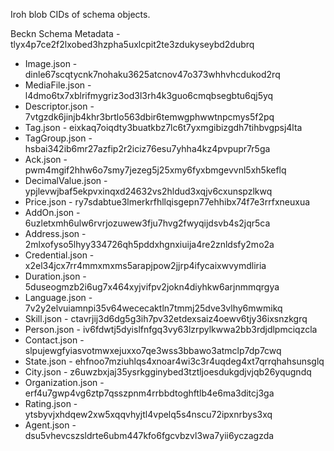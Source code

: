 Iroh blob CIDs of schema objects.

Beckn Schema Metadata - tlyx4p7ce2f2lxobed3hzpha5uxlcpit2te3zdukyseybd2dubrq

* Image.json - dinle67scqtycnk7nohaku3625atcnov47o373whhvhcdukod2rq
* MediaFile.json - l4dmo6tx7xblrifmygriz3od3l3rh4k3guo6cmqbsegbtu6qj5yq
* Descriptor.json - 7vtgzdk6jinjb4khr3brtlo563dbir6temwgphwwtnpcmys5f2pq
* Tag.json - eixkaq7oiqdty3buatkbz7lc6t7yxmgibizgdh7tihbvgpsj4lta
* TagGroup.json - hsbai342ib6mr27azfip2r2iciz76esu7yhha4kz4pvpupr7r5ga
* Ack.json - pwm4mgif2hhw6o7smy7jezeg5j25xmy6fyxbmgevvnl5xh5keflq
* DecimalValue.json - ypjlevwjbaf5ekpvxinqxd24632vs2hldud3xqjv6cxunspzlkwq
* Price.json - ry7sdabtue3lmerkrfhllqisgepn77ehhibx74f7e3rrfxneuxua
* AddOn.json - 6uzletxmh6ulw6rvrjozuwew3fju7hvg2fwyqijdsvb4s2jqr5ca
* Address.json - 2mlxofyso5lhyy334726qh5pddxhgnxiuija4re2znldsfy2mo2a
* Credential.json - x2el34jcx7rr4mmxmxms5arapjpow2jjrp4ifycaixwvymdliria
* Duration.json - 5duseogmzb2i6ug7x464xyjvifpv2jokn4diyhkw6arjnmmqrgya
* Language.json - 7v2y2elvuiamnpi35v64wececaktln7tmmj25dve3vlhy6mwmikq
* Skill.json - ctavrjij3d6dg5g3ih7pv32etdexsaiz4oewv6tjy36ixsnzkgrq
* Person.json - iv6fdwtj5dyislfnfgq3vy63lzrpylkwwa2bb3rdjdlpmciqzcla
* Contact.json - slpujewgfyiasvotmwxejuxxo7qe3wss3bbawo3atmclp7dp7cwq
* State.json - ehfnoo7mziuhlqs4xnoar4wi3c3r4uqdeg4xt7qrrqhahsunsglq
* City.json - z6uwzbxjaj35ysrkgginybed3tztljoesdukgdjvjqb26yqugndq
* Organization.json - erf4u7gwp4vg6ztp7qsszpnm4rrbbdtoghftlb4e6ma3ditcj3ga
* Rating.json - ytsbyvjxhdqew2xw5xqqvhyjtl4vpelq5s4nscu72ipxnrbys3xq
* Agent.json - dsu5vhevcszsldrte6ubm447kfo6fgcvbzvl3wa7yii6yczagzda